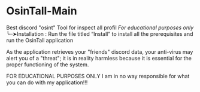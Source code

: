 # OsinTall-Main

Best discord "osint" Tool for inspect all profil *For educational purposes only*
╰┈➤Installation : Run the file titled “Install” to install all the prerequisites and run the OsinTall application

As the application retrieves your "friends" discord data, your anti-virus may alert you of a "threat"; it is in reality harmless because it is essential for the proper functioning of the system.

FOR EDUCATIONAL PURPOSES ONLY I am in no way responsible for what you can do with my application!!!

